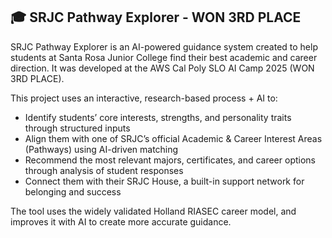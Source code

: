 ## **🎓 SRJC Pathway Explorer - WON 3RD PLACE**
SRJC Pathway Explorer is an AI-powered guidance system created to help students at Santa Rosa Junior College find their best academic and career direction. It was developed at the AWS Cal Poly SLO AI Camp 2025 (WON 3RD PLACE).

This project uses an interactive, research-based process + AI to:
- Identify students’ core interests, strengths, and personality traits through structured inputs
- Align them with one of SRJC’s official Academic & Career Interest Areas (Pathways) using AI-driven matching
- Recommend the most relevant majors, certificates, and career options through analysis of student responses
- Connect them with their SRJC House, a built-in support network for belonging and success

The tool uses the widely validated Holland RIASEC career model, and improves it with AI to create more accurate guidance.
